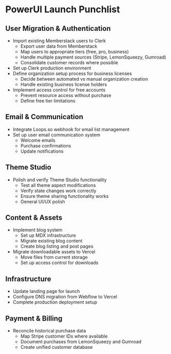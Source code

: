 # PowerUI Launch Punchlist

## User Migration & Authentication
- Import existing Memberstack users to Clerk
  - Export user data from Memberstack
  - Map users to appropriate tiers (free, pro, business)
  - Handle multiple payment sources (Stripe, LemonSqueezy, Gumroad)
  - Consolidate customer records where possible
- Set up Clerk production environment
- Define organization setup process for business licenses
  - Decide between automated vs manual organization creation
  - Handle existing business license holders
- Implement access control for free accounts
  - Prevent resource access without purchase
  - Define free tier limitations

## Email & Communication
- Integrate Loops.so webhook for email list management
- Set up user email communication system
  - Welcome emails
  - Purchase confirmations
  - Update notifications

## Theme Studio
- Polish and verify Theme Studio functionality
  - Test all theme aspect modifications
  - Verify state changes work correctly
  - Ensure theme sharing functionality works
  - General UI/UX polish

## Content & Assets
- Implement blog system
  - Set up MDX infrastructure
  - Migrate existing blog content
  - Create blog listing and post pages
- Migrate downloadable assets to Vercel
  - Move files from current storage
  - Set up access control for downloads

## Infrastructure
- Update landing page for launch
- Configure DNS migration from Webflow to Vercel
- Complete production deployment setup

## Payment & Billing
- Reconcile historical purchase data
  - Map Stripe customer IDs where available
  - Document purchases from LemonSqueezy and Gumroad
  - Create unified customer database